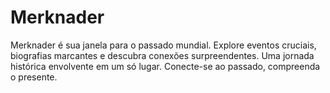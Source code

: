 # Merknader
 Merknader é sua janela para o passado mundial. Explore eventos cruciais, biografias marcantes e descubra conexões surpreendentes. Uma jornada histórica envolvente em um só lugar. Conecte-se ao passado, compreenda o presente.
